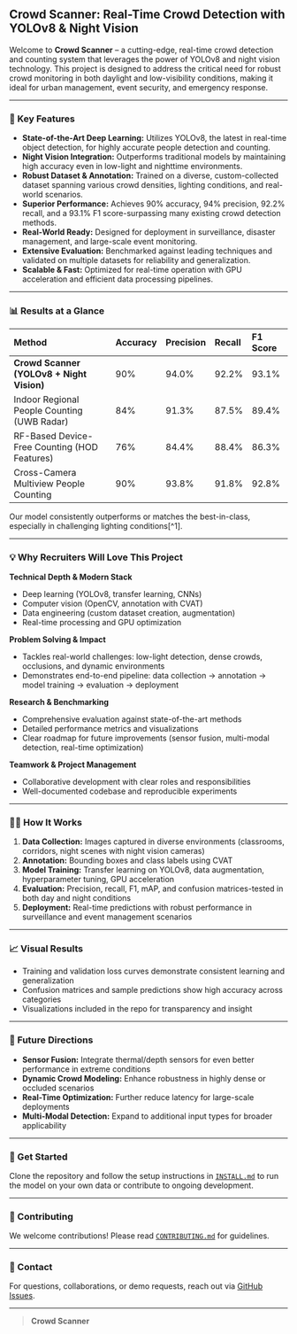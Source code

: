 ## Crowd Scanner: Real-Time Crowd Detection with YOLOv8 \& Night Vision

Welcome to **Crowd Scanner** – a cutting-edge, real-time crowd detection and counting system that leverages the power of YOLOv8 and night vision technology. This project is designed to address the critical need for robust crowd monitoring in both daylight and low-visibility conditions, making it ideal for urban management, event security, and emergency response.

---

### 🚀 Key Features

- **State-of-the-Art Deep Learning:** Utilizes YOLOv8, the latest in real-time object detection, for highly accurate people detection and counting.
- **Night Vision Integration:** Outperforms traditional models by maintaining high accuracy even in low-light and nighttime environments.
- **Robust Dataset \& Annotation:** Trained on a diverse, custom-collected dataset spanning various crowd densities, lighting conditions, and real-world scenarios.
- **Superior Performance:** Achieves 90% accuracy, 94% precision, 92.2% recall, and a 93.1% F1 score-surpassing many existing crowd detection methods.
- **Real-World Ready:** Designed for deployment in surveillance, disaster management, and large-scale event monitoring.
- **Extensive Evaluation:** Benchmarked against leading techniques and validated on multiple datasets for reliability and generalization.
- **Scalable \& Fast:** Optimized for real-time operation with GPU acceleration and efficient data processing pipelines.

---

### 📊 Results at a Glance

| Method | Accuracy | Precision | Recall | F1 Score |
| :-- | :-- | :-- | :-- | :-- |
| **Crowd Scanner (YOLOv8 + Night Vision)** | 90% | 94.0% | 92.2% | 93.1% |
| Indoor Regional People Counting (UWB Radar) | 84% | 91.3% | 87.5% | 89.4% |
| RF-Based Device-Free Counting (HOD Features) | 76% | 84.4% | 88.4% | 86.3% |
| Cross-Camera Multiview People Counting | 90% | 93.8% | 91.8% | 92.8% |

Our model consistently outperforms or matches the best-in-class, especially in challenging lighting conditions[^1].

---

### 💡 Why Recruiters Will Love This Project

**Technical Depth \& Modern Stack**

- Deep learning (YOLOv8, transfer learning, CNNs)
- Computer vision (OpenCV, annotation with CVAT)
- Data engineering (custom dataset creation, augmentation)
- Real-time processing and GPU optimization

**Problem Solving \& Impact**

- Tackles real-world challenges: low-light detection, dense crowds, occlusions, and dynamic environments
- Demonstrates end-to-end pipeline: data collection → annotation → model training → evaluation → deployment

**Research \& Benchmarking**

- Comprehensive evaluation against state-of-the-art methods
- Detailed performance metrics and visualizations
- Clear roadmap for future improvements (sensor fusion, multi-modal detection, real-time optimization)

**Teamwork \& Project Management**

- Collaborative development with clear roles and responsibilities
- Well-documented codebase and reproducible experiments

---

### 🧑‍💻 How It Works

1. **Data Collection:** Images captured in diverse environments (classrooms, corridors, night scenes with night vision cameras)
2. **Annotation:** Bounding boxes and class labels using CVAT
3. **Model Training:** Transfer learning on YOLOv8, data augmentation, hyperparameter tuning, GPU acceleration
4. **Evaluation:** Precision, recall, F1, mAP, and confusion matrices-tested in both day and night conditions
5. **Deployment:** Real-time predictions with robust performance in surveillance and event management scenarios

---

### 📈 Visual Results

- Training and validation loss curves demonstrate consistent learning and generalization
- Confusion matrices and sample predictions show high accuracy across categories
- Visualizations included in the repo for transparency and insight

---

### 🔭 Future Directions

- **Sensor Fusion:** Integrate thermal/depth sensors for even better performance in extreme conditions
- **Dynamic Crowd Modeling:** Enhance robustness in highly dense or occluded scenarios
- **Real-Time Optimization:** Further reduce latency for large-scale deployments
- **Multi-Modal Detection:** Expand to additional input types for broader applicability

---

### 📂 Get Started

Clone the repository and follow the setup instructions in [`INSTALL.md`](INSTALL.md) to run the model on your own data or contribute to ongoing development.

---

### 🤝 Contributing

We welcome contributions! Please read [`CONTRIBUTING.md`](CONTRIBUTING.md) for guidelines.

---

### 📣 Contact

For questions, collaborations, or demo requests, reach out via [GitHub Issues](https://github.com/pragyanbhatt1213/Crowd-Scanner/issues).

---

> **Crowd Scanner**
